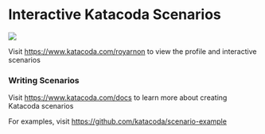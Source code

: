 # Interactive Katacoda Scenarios

[![](http://shields.katacoda.com/katacoda/royarnon/count.svg)](https://www.katacoda.com/royarnon "Get your profile on Katacoda.com")

Visit https://www.katacoda.com/royarnon to view the profile and interactive scenarios

### Writing Scenarios
Visit https://www.katacoda.com/docs to learn more about creating Katacoda scenarios

For examples, visit https://github.com/katacoda/scenario-example

